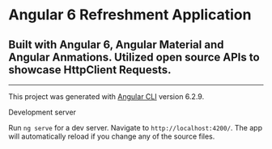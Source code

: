 # Angular 6 Refreshment Application

## Built with Angular 6, Angular Material and Angular Anmations. Utilized open source APIs to showcase HttpClient Requests.

***

This project was generated with [Angular CLI](https://github.com/angular/angular-cli) version 6.2.9.

 Development server

Run `ng serve` for a dev server. Navigate to `http://localhost:4200/`. The app will automatically reload if you change any of the source files.

